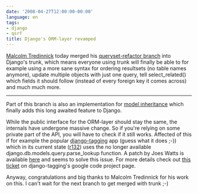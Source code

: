```yaml
---
date: '2008-04-27T12:00:00-00:00'
language: en
tags:
- django
- qsrf
title: Django's ORM-layer revamped
---
```



[Malcolm Tredinnick](http://www.pointy-stick.com/blog/) today merged his [queryset-refactor branch](http://code.djangoproject.com/wiki/QuerysetRefactorBranch) into Django's trunk, which means everyone using trunk will finally be able to for example using a more sane syntax for ordering resultsets (no table names anymore), update multiple objects with just one query, tell select_related() which fields it should follow (instead of every foreign key it comes across) and much much more.

-------------------------------

Part of this branch is also an implementation for [model inheritance](http://www.djangoproject.com/documentation/model-api/#model-inheritance) which finally adds this long awaited feature to Django.

While the public interface for the ORM-layer should stay the same, the internals have undergone massive change. So if you're relying on some private part of the API, you will have to check if it still works. Affected of this if for example the popular [django-tagging]() app (guess what it does ;-)) which in its current state ([r132](http://code.google.com/p/django-tagging/source/detail?r=132)) uses the no longer available django.db.models.query.parse_lookup function. A patch by Joes Watts is available [here](http://code.google.com/p/django-tagging/issues/detail?id=106#c5) and seems to solve this issue. For more details check out [this ticket](http://code.google.com/p/django-tagging/issues/detail?id=106) on django-tagging's google code project page.

Anyway, congratulations and big thanks to Malcolm Tredinnick for his work on this. I can't wait for the next branch to get merged with trunk ;-)